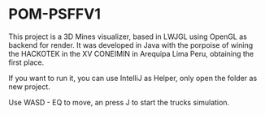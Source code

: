 # POM-PSFFV1

This project is a 3D Mines visualizer, based in LWJGL using OpenGL as backend for render.
It was developed in Java with the porpoise of wining the HACKOTEK in the XV CONEIMIN in Arequipa Lima Peru, obtaining the first place.

If you want to run it, you can use IntelliJ as Helper, only open the folder as new project.

Use WASD - EQ to move, an press J to start the trucks simulation.
